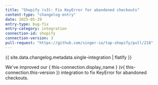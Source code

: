 ```yaml
---
title: "Shopify (v3): Fix KeyError for abandoned checkouts"
content-type: "changelog-entry"
date: 2025-05-29
entry-type: bug-fix
entry-category: integration
connection-id: shopify
connection-version: 3
pull-request: "https://github.com/singer-io/tap-shopify/pull/218"
---
```

{{ site.data.changelog.metadata.single-integration | flatify }}

We've improved our { this-connection.display_name } (v{ this-connection.this-version }) integration to fix KeyError for abandoned checkouts.